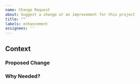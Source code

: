 ```yaml
---
name: Change Request
about: Suggest a change or an improvement for this project
title: ""
labels: enhancement
assignees: ''
---
```


## Context

### Proposed Change

### Why Needed?
